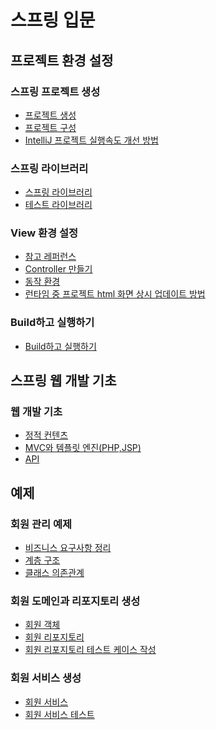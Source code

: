 # 스프링 입문

## 프로젝트 환경 설정

### 스프링 프로젝트 생성

- [프로젝트 생성](https://github.com/KKHoon210417/TIL/blob/master/스프링_입문/프로젝트환경설정.md#프로젝트-생성--httpsstartspringio)
- [프로젝트 구성](https://github.com/KKHoon210417/TIL/blob/master/스프링_입문/프로젝트환경설정.md#프로젝트-구성)
- [IntelliJ 프로젝트 실행속도 개선 방법](https://github.com/KKHoon210417/TIL/blob/master/스프링_입문/프로젝트환경설정.md#intellij프로젝트-실행속도-개선-방법)

### 스프링 라이브러리

- [스프링 라이브러리](https://github.com/KKHoon210417/TIL/blob/master/스프링_입문/프로젝트환경설정.md#스프링-라이브러리)
- [테스트 라이브러리](https://github.com/KKHoon210417/TIL/blob/master/스프링_입문/프로젝트환경설정.md#테스트-라이브러리)

### View 환경 설정

- [참고 레퍼런스](https://github.com/KKHoon210417/TIL/blob/master/스프링_입문/프로젝트환경설정.md#테스트-라이브러리)
- [Controller 만들기](https://github.com/KKHoon210417/TIL/blob/master/스프링_입문/프로젝트환경설정.md#controller-만들기)
- [동작 환경](https://github.com/KKHoon210417/TIL/blob/master/스프링_입문/프로젝트환경설정.md#동작-환경)
- [런타임 중 프로젝트 html 화면 상시 업데이트 방법](https://github.com/KKHoon210417/TIL/blob/master/스프링_입문/프로젝트환경설정.md#런타임-중-프로젝트-html-화면-상시-업데이트-방법)

### Build하고 실행하기

- [Build하고 실행하기](https://github.com/KKHoon210417/TIL/blob/master/스프링_입문/프로젝트환경설정.md#build하고-실행하기)

## 스프링 웹 개발 기초

### 웹 개발 기초

- [정적 컨텐츠](https://github.com/KKHoon210417/TIL/blob/master/스프링_입문/웹개발기초.md#정적-컨텐츠)
- [MVC와 템플릿 엔진(PHP,JSP)](https://github.com/KKHoon210417/TIL/blob/master/스프링_입문/웹개발기초.md#mvc와-템플릿-엔진php-jsp)
- [API](https://github.com/KKHoon210417/TIL/blob/master/스프링_입문/웹개발기초.md#api)

## 예제

### 회원 관리 예제

- [비즈니스 요구사항 정리]()
- [계층 구조]()
- [클래스 의존관계]()

### 회원 도메인과 리포지토리 생성

- [회원 객체]()
- [회원 리포지토리]()
- [회원 리포지토리 테스트 케이스 작성]()

### 회원 서비스 생성

- [회원 서비스]()
- [회원 서비스 테스트]()
